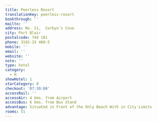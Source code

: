 ```yaml
---
title: Peerless Resort
translationKey: peerless-resort
bookthrough: ''
mailto: ''
address: No. 21,  Corbyn's Cove
city: Port Blair
postalcode: 744 101
phone: 3192-33 460-5
mobile: ''
email: ''
website: ''
note: ''
type: hotel
category:
  - H
showHotel: 1
starCategory: 0
checkout: '07:30:00'
accessRail: ''
accessAir: 4 kms. from Airport
accessBus: 6 kms. from Bus Stand
advantage: Situated in Front of the Only Beach With in City Limits
rooms: 51
---
```

